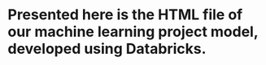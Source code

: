 # Presented here is the HTML file of our machine learning project model, developed using Databricks.




